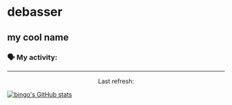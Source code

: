 # debasser
## my cool name

### 🗣 My activity:

<!--GITHUB_ACTIVITY:{"rows": 5}-->

---

<p align="center">
  Last refresh: 
  <b><!--TIMESTAMP--></b>
</p>



[![bingo's GitHub stats](https://github-readme-stats.vercel.app/api?username=debassser)](https://github.com/debassser/github-readme-stats)
